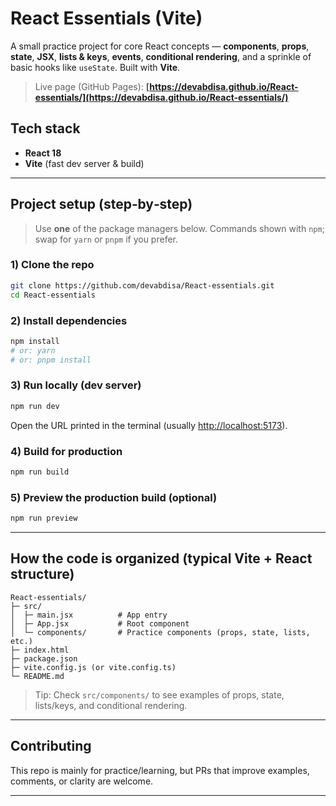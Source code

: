 # React Essentials (Vite)

A small practice project for core React concepts — **components**, **props**, **state**, **JSX**, **lists & keys**, **events**, **conditional rendering**, and a sprinkle of basic hooks like `useState`. Built with **Vite**.

> Live page (GitHub Pages): **[https://devabdisa.github.io/React-essentials/](https://devabdisa.github.io/React-essentials/)**



## Tech stack

* **React 18**
* **Vite** (fast dev server & build)


---

## Project setup (step‑by‑step)

> Use **one** of the package managers below. Commands shown with `npm`; swap for `yarn` or `pnpm` if you prefer.

### 1) Clone the repo

```bash
git clone https://github.com/devabdisa/React-essentials.git
cd React-essentials
```

### 2) Install dependencies

```bash
npm install
# or: yarn
# or: pnpm install
```

### 3) Run locally (dev server)

```bash
npm run dev
```

Open the URL printed in the terminal (usually [http://localhost:5173](http://localhost:5173)).

### 4) Build for production

```bash
npm run build
```

### 5) Preview the production build (optional)

```bash
npm run preview
```

---

## How the code is organized (typical Vite + React structure)

```
React-essentials/
├─ src/
│  ├─ main.jsx          # App entry
│  ├─ App.jsx           # Root component
│  └─ components/       # Practice components (props, state, lists, etc.)
├─ index.html
├─ package.json
├─ vite.config.js (or vite.config.ts)
└─ README.md
```

> Tip: Check `src/components/` to see examples of props, state, lists/keys, and conditional rendering.

---

## Contributing

This repo is mainly for practice/learning, but PRs that improve examples, comments, or clarity are welcome.

---

